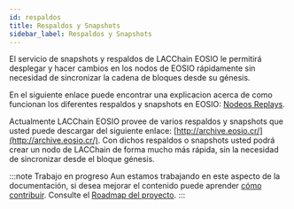 ```yaml
---
id: respaldos
title: Respaldos y Snapshots 
sidebar_label: Respaldos y Snapshots
---
```


El servicio de snapshots y respaldos de LACChain EOSIO le permitirá desplegar y hacer cambios en los nodos de EOSIO rápidamente sin necesidad de sincronizar la cadena de bloques desde su génesis.

En el siguiente enlace puede encontrar una explicacion acerca de como funcionan los diferentes respaldos y snapshots en EOSIO: [Nodeos Replays](https://developers.eos.io/manuals/eos/v2.0/nodeos/replays/index).

Actualmente LACChain EOSIO provee de varios respaldos y snapshots que usted puede descargar del siguiente enlace: [http://archive.eosio.cr/](http://archive.eosio.cr/).
Con dichos respaldos o snapshots usted podrá crear un nodo de LACChain de forma mucho más rápida, sin la necesidad de sincronizar desde el bloque génesis. 

:::note Trabajo en progreso
Aun estamos trabajando en este aspecto de la documentación, si desea mejorar el contenido puede aprender [cómo contribuir](../guias/contribuir). Consulte el [Roadmap del proyecto](../roadmap).
:::
